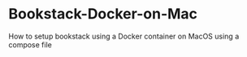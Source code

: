 # Bookstack-Docker-on-Mac
How to setup bookstack using a Docker container on MacOS using a compose file
